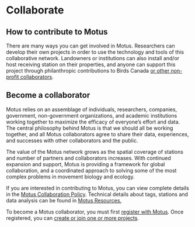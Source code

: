 # Collaborate

## How to contribute to Motus

There are many ways you can get involved in Motus. Researchers can develop their own projects in order to use the technology and tools of this collaborative network. Landowners or institutions can also install and/or host receiving station on their properties, and anyone can support this project through philanthropic contributions to Birds Canada [or other non-profit collaborators](https://motus.org/data/partners).

## Become a collaborator

Motus relies on an assemblage of individuals, researchers, companies, government, non-government organizations, and academic institutions working together to maximize the efficacy of everyone’s effort and data. The central philosophy behind Motus is that we should all be working together, and all Motus collaborators agree to share their data, experiences, and successes with other collaborators and the public.

The value of the Motus network grows as the spatial coverage of stations and number of partners and collaborators increases. With continued expansion and support, Motus is providing a framework for global collaboration, and a coordinated approach to solving some of the most complex problems in movement biology and ecology.

If you are interested in contributing to Motus, you can view complete details in the [Motus Collaboration Policy](https://motus.org/policy). Technical details about tags, stations and data analysis can be found in [Motus Resources.](https://motus.org/resources)

To become a Motus collaborator, you must first [register with Motus](../../project-management/introduction.md#creating-an-account). Once registered, you can [create or join one or more projects](../../project-management/introduction.md#join-a-project).
